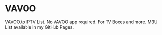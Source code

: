 # VAVOO

VAVOO.to IPTV List. 
No VAVOO app required. 
For TV Boxes and more. 
M3U List available in my GitHub Pages.

